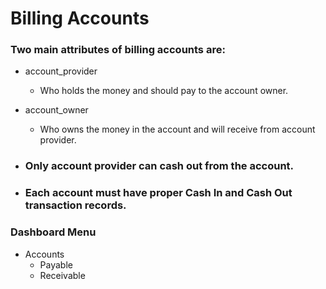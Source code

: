 # Billing Accounts

### Two main attributes of billing accounts are:
 * account_provider
   * Who holds the money and should pay to the account owner.
 
 * account_owner
   * Who owns the money in the account and will receive from account provider.
 
* ### Only account provider can cash out from the account.

* ### Each account must have proper Cash In and Cash Out transaction records. 

### Dashboard Menu
* Accounts
  * Payable
  * Receivable
